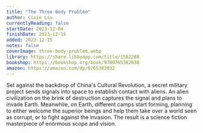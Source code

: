 ```yaml
---
title: "The Three Body Problem"
author: Cixin Liu
currentlyReading: false
startDate: 2023-12-04
finishDate: 2023-12-15
added: 2023-12-15
notes: false
coverImage: three-body-problem.webp
library: https://share.libbyapp.com/title/1582288
bookshop: https://bookshop.org/book/9780765382030
amazon: https://amazon.com/dp/0765382032
---
```


Set against the backdrop of China's Cultural Revolution, a secret military project sends signals into space to establish contact with aliens. An alien civilization on the brink of destruction captures the signal and plans to invade Earth. Meanwhile, on Earth, different camps start forming, planning to either welcome the superior beings and help them take over a world seen as corrupt, or to fight against the invasion. The result is a science fiction masterpiece of enormous scope and vision.  
